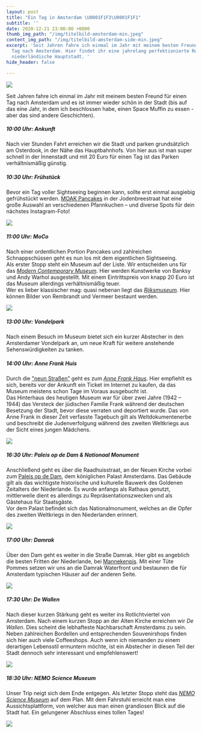 ```yaml
---
layout: post
title: "Ein Tag in Amsterdam \U0001F1F3\U0001F1F1"
subtitle: ''
date: 2020-12-21 23:00:00 +0000
thumb_img_path: "/img/titelbild-amsterdam-min.jpeg"
content_img_path: "/img/titelbild-amsterdam-side-min.jpeg"
excerpt: 'Seit Jahren fahre ich einmal im Jahr mit meinem besten Freund für einen
  Tag nach Amsterdam. Hier findet ihr eine jahrelang perfektionierte Route durch die
  niederländische Hauptstadt. '
hide_header: false

---
```

![](/img/cale-weaver-ogvkln0rt7o-unsplash-min.jpg)

Seit Jahren fahre ich einmal im Jahr mit meinem besten Freund für einen Tag nach Amsterdam und es ist immer wieder schön in der Stadt (bis auf das eine Jahr, in dem ich beschlossen habe, einen Space Muffin zu essen - aber das sind andere Geschichten). 

##### 10:00 Uhr: Ankunft

Nach vier Stunden Fahrt erreichen wir die Stadt und parken grundsätzlich am Osterdook, in der Nähe das Hauptbahnhofs. Von hier aus ist man super schnell in der Innenstadt und mit 20 Euro für einen Tag ist das Parken verhältnismäßig günstig.

##### 10:30 Uhr: Frühstück

Bevor ein Tag voller Sightseeing beginnen kann, sollte erst einmal ausgiebig gefrühstückt werden. [MOAK Pancakes](https://www.moakpancakes.nl/) in der Jodenbreestraat hat eine große Auswahl an verschiedenen Pfannkuchen – und diverse Spots für dein nächstes Instagram-Foto!

![](/img/pancakes-min.jpeg)

##### 11:00 Uhr: MoCo

Nach einer ordentlichen Portion Pancakes und zahlreichen Schnappschüssen geht es nun los mit dem eigentlichen Sightseeing.   
Als erster Stopp steht ein Museum auf der Liste. Wir entscheiden uns für das [_Modern Contemporary Museum_](https://mocomuseum.com/). Hier werden Kunstwerke von Banksy und Andy Warhol ausgestelllt. Mit einem Eintrittspreis von knapp 20 Euro ist das Museum allerdings verhältnismäßig teuer.   
Wer es lieber klassischer mag: quasi nebenan liegt das [_Rijksmuseum_](https://www.rijksmuseum.nl/en). Hier können Bilder von Rembrandt und Vermeer bestaunt werden.

![](/img/stale-grut-f5mwsw11jjo-unsplash-min.jpg)

##### 13:00 Uhr: Vondelpark

Nach einem Besuch im Museum bietet sich ein kurzer Abstecher in den Amsterdamer Vondelpark an, um neue Kraft für weitere anstehende Sehenswürdigkeiten zu tanken.

##### 14:00 Uhr: Anne Frank Huis

Durch die ["neun Straßen"](https://de9straatjes.nl/en/home) geht es zum [_Anne Frank Haus_](https://www.annefrank.org/de/). Hier empfiehlt es sich, bereits vor der Ankunft ein Ticket im Internet zu kaufen, da das Museum meistens schon Tage im Voraus ausgebucht ist.   
Das Hinterhaus des heutigen Museum war für über zwei Jahre (1942 – 1944) das Versteck der jüdischen Familie Frank während der deutschen Besetzung der Stadt, bevor diese verraten und deportiert wurde. Das von Anne Frank in dieser Zeit verfasste Tagebuch gilt als Weltdokumentenerbe und beschreibt die Judenverfolgung während des zweiten Weltkriegs aus der Sicht eines jungen Mädchens.

![](/img/guido-coppa-oqs54tjl0eo-unsplash-min.jpg)

##### 16:30 Uhr: Paleis op de Dam & Nationaal Monument

Anschließend geht es über die Raadhuisstraat, an der Neuen Kirche vorbei zum [Paleis op de Dam](https://www.paleisamsterdam.nl/en/), dem königlichen Palast Amsterdams. Das Gebäude gilt als das wichtigste historische und kulturelle Bauwerk des Goldenen Zeitalters der Niederlande. Es wurde anfangs als Rathaus genutzt, mittlerweile dient es allerdings zu Repräsentationszwecken und als Gästehaus für Staatsgäste.   
Vor dem Palast befindet sich das Nationalmonument, welches an die Opfer des zweiten Weltkriegs in den Niederlanden erinnert.

![](/img/3dvisu-_8vrn_dwi0e-unsplash-min.jpg)

##### 17:00 Uhr: Damrak

Über den Dam geht es weiter in die Straße Damrak. Hier gibt es angeblich die besten Fritten der Niederlande, bei [Mannekenpis](https://www.mannekenpis.nl/en/). Mit einer Tüte Pommes setzen wir uns an die Damrak Waterfront und bestaunen die für Amsterdam typischen Häuser auf der anderen Seite.

![](/img/damrak-min.jpeg)

##### 17:30 Uhr: De Wallen

Nach dieser kurzen Stärkung geht es weiter ins Rotlichtviertel von Amsterdam. Nach einem kurzen Stopp an der Alten Kirche erreichen wir _De Wallen_. Dies scheint die lebhafteste Nachbarschaft Amsterdams zu sein. Neben zahlreichen Bordellen und entsprechenden Souvenirshops finden sich hier auch viele Coffeeshops. Auch wenn ich niemanden zu einem derartigen Lebensstil ermuntern möchte, ist ein Abstecher in diesen Teil der Stadt dennoch sehr interessant und empfehlenswert!

![](/img/rotlicht.jpg)

##### 18:30 Uhr: _NEMO Science Museum_

Unser Trip neigt sich dem Ende entgegen. Als letzter Stopp steht das [_NEMO Science Museum_](https://www.nemosciencemuseum.nl/en/) auf dem Plan. Mit dem Fahrstuhl erreicht man eine Aussichtsplattform, von welcher aus man einen grandiosen Blick auf die Stadt hat. Ein gelungener Abschluss eines tollen Tages!

![](/img/nemo-min.jpeg)